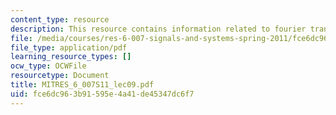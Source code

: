 ```yaml
---
content_type: resource
description: This resource contains information related to fourier transform properties.
file: /media/courses/res-6-007-signals-and-systems-spring-2011/fce6dc963b91595e4a41de45347dc6f7_MITRES_6_007S11_lec09.pdf
file_type: application/pdf
learning_resource_types: []
ocw_type: OCWFile
resourcetype: Document
title: MITRES_6_007S11_lec09.pdf
uid: fce6dc96-3b91-595e-4a41-de45347dc6f7
---
```

